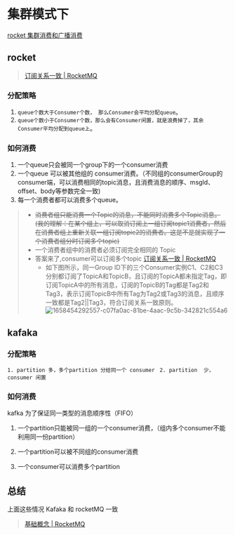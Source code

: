 # 集群模式下

[rocket 集群消费和广播消费](https://www.alibabacloud.com/help/zh/message-queue-for-apache-rocketmq/latest/clustering-consumption-and-broadcasting-consumption#section-ajk-82y-37z)

## rocket
> [订阅关系一致 | RocketMQ](https://rocketmq.apache.org/zh/docs/4.x/bestPractice/07subscribe)

### 分配策略

1. `queue个数大于Consumer个数， 那么Consumer会平均分配queue`。
2. `queue个数小于Consumer个数，那么会有Consumer闲置，就是浪费掉了，其余Consumer平均分配到queue上`。



### 如何消费

1. 一个queue只会被同一个group下的一个consumer消费
2. 一个queue 可以被其他组的 consumer消费。（不同组的consumerGroup的consumer端，可以消费相同的topic消息，且消费消息的顺序、msgId、offset、body等参数完全一致)
3. 每一个消费者都可以消费多个queue。

> - <s>消费者组只能消费一个Topic的消息，不能同时消费多个Topic消息。(我的理解：在某个组上，可以取消订阅上一组订阅topic1消费者，然后在消费者组上重新关联一组订阅topic2的消费者。这是不是就实现了一个消费者组分时订阅多个topic)</s>
> - 一个消费者组中的消费者必须订阅完全相同的 Topic
> - 答案来了,consumer可以订阅多个topic [订阅关系一致 | RocketMQ](https://rocketmq.apache.org/zh/docs/4.x/bestPractice/07subscribe#13-%E8%AE%A2%E9%98%85%E5%A4%9A%E4%B8%AAtopic%E4%B8%94%E8%AE%A2%E9%98%85%E5%A4%9A%E4%B8%AAtag)
>   - 如下图所示，同一Group ID下的三个Consumer实例C1、C2和C3分别都订阅了TopicA和TopicB，且订阅的TopicA都未指定Tag，即订阅TopicA中的所有消息，订阅的TopicB的Tag都是Tag2和Tag3，表示订阅TopicB中所有Tag为Tag2或Tag3的消息，且顺序一致都是Tag2||Tag3，符合订阅关系一致原则。
> ![1658454292557-c07fa0ac-81be-4aac-9c5b-342821c554a6](https://rocketmq.apache.org/zh/assets/images/4.x订阅关系一致-3-085b3104a879045cd04b876911351e21.jpeg)


## kafaka

### 分配策略

`1. partition 多，多个partition 分给同一个 consumer `
`2. partition  少， consumer 闲置`

### 如何消费

kafka 为了保证同一类型的消息顺序性（FIFO）

1. 一个partition只能被同一组的一个consumer消费，（组内多个consumer不能利用同一份partition）

2. 一个partition可以被不同组的consumer消费

3. 一个consumer可以消费多个partition

## 总结

上面这些情况 Kafaka 和 rocketMQ 一致

> [基础概念 | RocketMQ](https://rocketmq.apache.org/zh/docs/4.x/consumer/01concept2)

